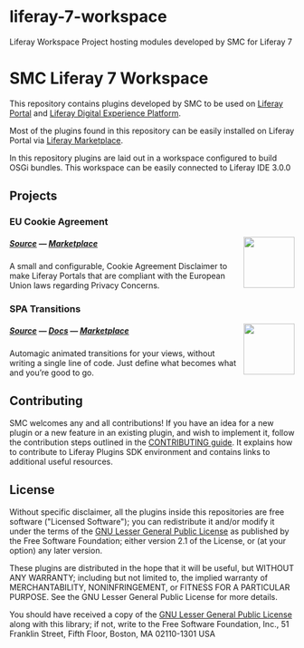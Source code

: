 # liferay-7-workspace
Liferay Workspace Project hosting modules developed by SMC for Liferay 7

# SMC Liferay 7 Workspace

This repository contains plugins developed by SMC to be used on [Liferay
Portal](http://www.liferay.com/community/liferay-projects/liferay-portal)
and [Liferay Digital Experience Platform](https://www.liferay.com/digital-experience-platform).

Most of the plugins found in this repository can be easily
installed on Liferay Portal via [Liferay Marketplace](http://liferay.com/marketplace).

In this repository plugins are laid out in a workspace configured to build OSGi bundles.
This workspace can be easily connected to Liferay IDE 3.0.0

## Projects

### EU Cookie Agreement

<img align="right" width="90" height="90" src="https://raw.githubusercontent.com/smclab/liferay-7-workspace/master/modules/privacy-web/logo_mp.png">

##### [Source][eu-privacy-src] — [Marketplace][eu-privacy-mp]

[eu-privacy-src]: https://github.com/smclab/liferay-7-workspace/tree/master/modules/privacy-web
[eu-privacy-mp]: https://web.liferay.com/marketplace/-/mp/application/59398935

A small and configurable, Cookie Agreement Disclaimer to make Liferay Portals
that are compliant with the European Union laws regarding Privacy Concerns.

### SPA Transitions

<img align="right" width="90" height="90" src="https://raw.githubusercontent.com/smclab/liferay-7-workspace/master/modules/frontend-js-spa-transitions-web/logo.png">

##### [Source][spa-transitions-src] — [Docs][spa-transitions-src] — [Marketplace][spa-transitions-mp]

[spa-transitions-src]: https://github.com/smclab/liferay-7-workspace/tree/master/modules/frontend-js-spa-transitions-web
[spa-transitions-mp]: https://web.liferay.com/marketplace/-/mp/application/76061240

Automagic animated transitions for your views, without writing a single line of
code. Just define what becomes what and you’re good to go.

## Contributing

SMC welcomes any and all contributions! If you have an idea for a new plugin
or a new feature in an existing plugin, and wish to implement it, follow the
contribution steps outlined in the [CONTRIBUTING
guide](https://github.com/liferay/liferay-portal/blob/master/CONTRIBUTING.markdown).
It explains how to contribute to Liferay Plugins SDK environment and contains
links to additional useful resources.


## License

Without specific disclaimer, all the plugins inside this repositories are free
software ("Licensed Software"); you can redistribute it and/or modify it under
the terms of the [GNU Lesser General Public License](http://www.gnu.org/licenses/lgpl-2.1.html)
as published by the Free Software Foundation; either version 2.1 of the License,
or (at your option) any later version.

These plugins are distributed in the hope that it will be useful, but WITHOUT ANY
WARRANTY; including but not limited to, the implied warranty of MERCHANTABILITY,
NONINFRINGEMENT, or FITNESS FOR A PARTICULAR PURPOSE. See the GNU Lesser General
Public License for more details.

You should have received a copy of the [GNU Lesser General Public
License](http://www.gnu.org/licenses/lgpl-2.1.html) along with this library; if
not, write to the Free Software Foundation, Inc., 51 Franklin Street, Fifth
Floor, Boston, MA 02110-1301 USA
